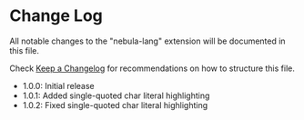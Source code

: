 # Change Log

All notable changes to the "nebula-lang" extension will be documented in this file.

Check [Keep a Changelog](http://keepachangelog.com/) for recommendations on how to structure this file.

- 1.0.0: Initial release
- 1.0.1: Added single-quoted char literal highlighting
- 1.0.2: Fixed single-quoted char literal highlighting